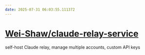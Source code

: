 ```yaml
---
date: 2025-07-31 06:03:55.111372
---
```


# [Wei-Shaw/claude-relay-service](https://github.com/Wei-Shaw/claude-relay-service)

self-host Claude relay, manage multiple accounts, custom API keys
